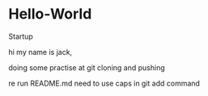 # Hello-World
Startup

hi my name is jack,

doing some practise at git cloning and pushing

re run README.md need to use caps in git add command